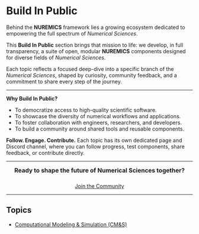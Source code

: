 # Build In Public

Behind the **NUREMICS** framework lies a growing ecosystem dedicated to empowering the full spectrum of _Numerical Sciences_.

This **Build In Public** section brings that mission to life: we develop, in full transparency, a suite of open, modular **NUREMICS** components designed for diverse fields of _Numerical Sciences_.

Each topic reflects a focused deep-dive into a specific branch of the _Numerical Sciences_, shaped by curiosity, community feedback, and a commitment to share every step of the journey.

---

**Why Build In Public?**

- To democratize access to high-quality scientific software.
- To showcase the diversity of numerical workflows and applications.
- To foster collaboration with engineers, researchers, and developers.
- To build a community around shared tools and reusable components.

**Follow. Engage. Contribute.** Each topic has its own dedicated page and Discord channel, where you can follow progress, test components, share feedback, or contribute directly.

---

<div align="center" style="font-weight: bold; font-size: 1.0rem;">
Ready to shape the future of Numerical Sciences together?
</div>

<div style="display: flex; justify-content: center; gap: 1rem; flex-wrap: wrap; margin-top: 1.5rem;">
  <a href="https://www.suffisciens.com/nuremics/discord"
     target="_blank"
     rel="noopener noreferrer"
     class="md-button md-button--primary">
    Join the Community
  </a>
</div>

---

## Topics

- [Computational Modeling & Simulation (CM&S)](cms/index.md)